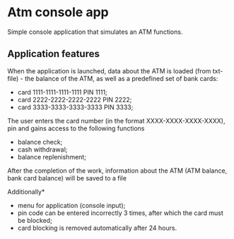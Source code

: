 # Atm console app
Simple console application that simulates an ATM functions.
## Application features
When the application is launched, data about the ATM is loaded (from txt-file) - the balance of the ATM, as well as a predefined set of bank cards:
- card 1111-1111-1111-1111 PIN 1111;
- card 2222-2222-2222-2222 PIN 2222;
- card 3333-3333-3333-3333 PIN 3333;

The user enters the card number (in the format XXXX-XXXX-XXXX-XXXX), pin and gains access to the following functions
- balance check;
- cash withdrawal;
- balance replenishment;

After the completion of the work, information about the ATM (ATM balance, bank card balance) will be saved to a file

Additionally*

- menu for application (console input);
- pin code can be entered incorrectly 3 times, after which the card must be blocked;
- card blocking is removed automatically after 24 hours.






